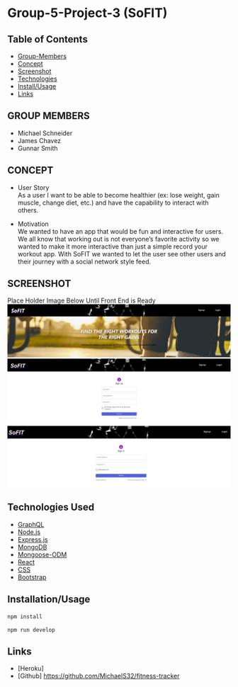 # Group-5-Project-3 (SoFIT)
## Table of Contents
- [Group-Members](#group-members)
- [Concept](#concept)
- [Screenshot](#screenshot)
- [Technologies](#technologies-used)
- [Install/Usage](#installationusage)
- [Links](#links)

## GROUP MEMBERS

- Michael Schneider
- James Chavez
- Gunnar Smith

## CONCEPT

- User Story<br />
As a user I want to be able to become healthier (ex: lose weight, gain muscle, change diet, etc.) and have the capability to interact with others. 

- Motivation<br />
We wanted to have an app that would be fun and interactive for users. We all know that working out is not everyone’s favorite activity so we wanted to make it more interactive than just a simple record your workout app. With SoFIT we wanted to let the user see other users and their journey with a social network style feed.


## SCREENSHOT
Place Holder Image Below Until Front End is Ready
![image](assets/Project%20Screenshot.jpg)
![image](assets/Project%20Screenshot%202.jpg)
![image](assets/Project%20Screenshot%203.jpg)

## Technologies Used
- [GraphQL](https://graphql.org/learn/)
- [Node.js](https://nodejs.org/en/docs/)
- [Express.js](https://expressjs.com/)
- [MongoDB](https://www.mongodb.com/docs/)
- [Mongoose-ODM](https://mongoosejs.com/)
- [React](https://reactjs.org/docs/getting-started.html)
- [CSS](https://devdocs.io/css/)
- [Bootstrap](https://getbootstrap.com/docs/4.1/getting-started/introduction/)

## Installation/Usage

```
npm install
```

```
npm run develop
```

## Links

- [Heroku] 
- [Github] https://github.com/MichaelS32/fitness-tracker
